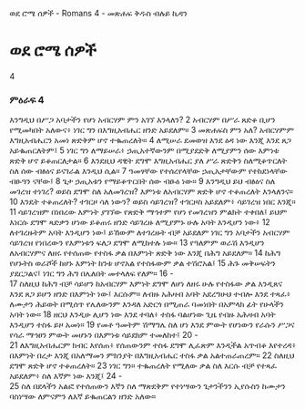 ﻿
ወደ ሮሜ ሰዎች - Romans 4 - መጽሐፍ ቅዱስ ብሉይ ኪዳን
# ወደ ሮሜ ሰዎች
4
### ምዕራፍ 4
 እንግዲህ በሥጋ አባታችን የሆነ አብርሃም ምን አገኘ እንላለን?
2  አብርሃም በሥራ ጸድቆ ቢሆን የሚመካበት አለውና፥ ነገር ግን በእግዚአብሔር ዘንድ አይደለም።
3  መጽሐፍስ ምን አለ? አብርሃምም እግዚአብሔርን አመነ ጽድቅም ሆኖ ተቈጠረለት።
4  ለሚሠራ ደመወዝ እንደ ዕዳ ነው እንጂ እንደ ጸጋ አይቈጠርለትም፤
5  ነገር ግን ለማይሠራ፥ ኃጢአተኛውንም በሚያደድቅ ለሚያምን ሰው እምነቱ ጽድቅ ሆኖ ይቆጠርለታል።
6  እንደዚህ ዳዊት ደግሞ እግዚአብሔር ያለ ሥራ ጽድቅን ስለሚቆጥርለት ስለ ሰው ብፅዕና ይናገራል እንዲህ ሲል።
7  ዓመፃቸው የተሰረየላቸው ኃጢአታቸውም የተከደነላቸው ብፁዓን ናቸው፤
8  ጌታ ኃጢአቱን የማይቆጥርበት ሰው ብፁዕ ነው።
9  እንግዲህ ይህ ብፅዕና ስለ መገረዝ ተነገረ? ወይስ ደግሞ ስለ አለመገረዝ? እምነቱ ለአብርሃም ጽድቅ ሆኖ ተቆጠረለት እንላለንና።
10  እንዴት ተቆጠረለት? ተገርዞ ሳለ ነውን? ወይስ ሳይገረዝ? ተገርዞስ አይደለም፥ ሳይገረዝ ነበር እንጂ።
11  ሳይገረዝም በነበረው እምነት ያገኘው የጽድቅ ማኅተም የሆነ የመገረዝን ምልክት ተቀበለ፤ ይህም እነርሱ ደግሞ ጻድቃን ሆነው ይቆጠሩ ዘንድ ሳይገረዙ ለሚያምኑ ሁሉ አባት እንዲሆን ነው፥
12  ለተገረዙትም አባት እንዲሆን ነው፤ ይኸውም ለተገረዙት ብቻ አይደለም ነገር ግን አባታችን አብርሃም ሳይገረዝ የነበረውን የእምነቱን ፍለጋ ደግሞ ለሚከተሉ ነው።
13  የዓለምም ወራሽ እንዲሆን ለአብርሃምና ለዘሩ የተሰጠው የተስፋ ቃል በእምነት ጽድቅ ነው እንጂ በሕግ አይደለም።
14  ከሕግ የሆኑትስ ወራሾች ከሆኑ እምነት ከንቱ ሆኖአል የተስፋውም ቃል ተሽሮአል፤
15  ሕጉ መቅሠፍትን ያደርጋልና፤ ነገር ግን ሕግ በሌለበት መተላለፍ የለም።
16 -  
17  ስለዚህ ከሕግ ብቻ ሳይሆን ከአብርሃም እምነት ደግሞ ለሆነ ለዘሩ ሁሉ የተስፋው ቃል እንዲጸና እንደ ጸጋ ይሆን ዘንድ በእምነት ነው፤ እርሱም። ለብዙ አሕዛብ አባት አደረግሁህ ተብሎ እንደ ተጻፈ፥ ለሙታን ሕይወት በሚሰጥ የሌለውንም እንዳለ አድርጎ በሚጠራ ባመነበት በአምላክ ፊት የሁላችን አባት ነው።
18  ዘርህ እንዲሁ ሊሆን ነው እንደ ተባለ፥ ተስፋ ባልሆነው ጊዜ የብዙ አሕዛብ አባት እንዲሆን ተስፋ ይዞ አመነ።
19  የመቶ ዓመትም ሽማግሌ ስለ ሆነ እንደ ምውት የሆነውን የራሱን ሥጋና የሳራ ማኅፀን ምውት መሆኑን በእምነቱ ሳይደክም ተመለከተ፤
20 -  
21  ለእግዚአብሔርም ክብር እየሰጠ፥ የሰጠውንም ተስፋ ደግሞ ሊፈጽም እንዲችል አጥብቆ እየተረዳ፥ በእምነት በረታ እንጂ በአለማመን ምክንያት በእግዚአብሔር ተስፋ ቃል አልተጠራጠረም።
22  ስለዚህ ደግሞ ጽድቅ ሆኖ ተቆጠረለት።
23  ነገር ግን። ተቈጠረለት የሚለው ቃል ስለ እርሱ ብቻ የተጻፈ አይደለም፥ ስለ እኛም ነው እንጂ፤
24 -  
25  ስለ በደላችን አልፎ የተሰጠውን እኛን ስለ ማጽደቅም የተነሣውን ጌታንችንን ኢየሱስን ከሙታን ባስነሣው ለምናምን ለእኛ ይቈጠርልን ዘንድ አለው። 
